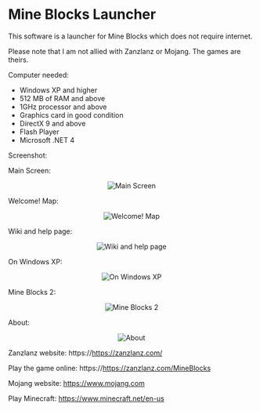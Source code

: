 # Mine Blocks Launcher
This software is a launcher for Mine Blocks which does not require internet.

Please note that I am not allied with Zanzlanz or Mojang. The games are theirs.

Computer needed:
- Windows XP and higher
- 512 MB of RAM and above
- 1GHz processor and above
- Graphics card in good condition
- DirectX 9 and above
- Flash Player
- Microsoft .NET 4

Screenshot:

Main Screen:
<p align="center">
  <img alt="Main Screen" src="https://etron-59.webself.net/file/si1788581/Mine_Blocks_KvSW5ptvZg-fi27626883x860.png">
</p>

Welcome! Map:
<p align="center">
  <img alt="Welcome! Map" src="https://etron-59.webself.net/file/si1788581/Mine_Blocks_dS4wXO0CNS-fi27626878x619.png">
</p>

Wiki and help page:
<p align="center">
  <img alt="Wiki and help page" src="https://etron-59.webself.net/file/si1788581/Mine_Blocks_INvYtIluA8-fi27626880x619.png">
</p>

On Windows XP:
<p align="center">
  <img alt="On Windows XP" src="https://etron-59.webself.net/file/si1788581/Pct-fi27626899x860.bmp">
</p>

Mine Blocks 2:
<p align="center">
  <img alt="Mine Blocks 2" src="https://etron-59.webself.net/file/si1788581/Mine_Blocks_mzfQdTAiCq-fi27626886x619.png">
</p>

About:
<p align="center">
  <img alt="About" src="https://etron-59.webself.net/file/si1788581/Mine_Blocks_RTxBLokD5j-fi27626888x619.png">
</p>

Zanzlanz website: https://https://zanzlanz.com/

Play the game online: https://https://zanzlanz.com/MineBlocks


Mojang website: https://www.mojang.com

Play Minecraft: https://www.minecraft.net/en-us

